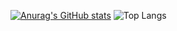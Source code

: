 [![Anurag's GitHub stats](https://github-readme-stats.vercel.app/api?username=090TYPE_icons=true&theme=onedark)](https://github.com/anuraghazra/github-readme-stats)
![Top Langs](https://github-readme-stats.vercel.app/api/top-langs/?username=090TYPE&size_weight=0.5&count_weight=0.5_icons=true&theme=onedark)